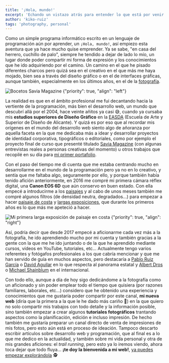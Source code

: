 ```yaml
---
title: '¡Hola, mundo!'
excerpt: 'Echando un vistazo atrás para entender lo que está por venir.'
author: 'kiko-ruiz'
tags: 'photography, personal'
---
```


Como un simple programa informático escrito en un lenguaje de programación aún por aprender, un `¡Hola, mundo!`, así empiezo esta aventura que ya hace mucho quise emprender. Ya se sabe, "en casa del herrero, cuchillo de palo", siempre he tendido a dejar de lado lo mío, un lugar donde poder compartir mi forma de expresión y los conocimientos que he ido adquiriendo por el camino. Un camino en el que he pisado diferentes charcos pero quizá sea en el creativo en el que más me haya mojado, bien sea a través del diseño gráfico o en el de interfaces gráficas, aunque también, especialmente en los últimos años, en el de la [fotografía](/galeria).

![Bocetos Savia Magazine {"priority": true, "align": "left"}](/blog/2023-04-23_hola-mundo_bocetos-savia-magazine.jpg)

La realidad es que en el ámbito profesional me fui decantando hacia la vertiente de la programación, más bien el desarrollo web, un mundo que descubrí allá por el 2004, hace veinte añitos ya casi 😅, cuando ya cursaba mis **estudios superiores de Diseño Gráfico** en la [EASDA](https://easda.es/) (Escuela de Arte y Superior de Diseño de Alicante). Y quizá es por eso que al recordar mis orígenes en el mundo del desarrollo web siento algo de añoranza por aquella faceta en la que me dedicaba más a idear y desarrollar proyectos de identidad corporativa, tipográficos o editoriales, como por ejemplo el proyecto final de curso que presenté titulado [Savia Magazine](/documents/savia-magazine.pdf) (con algunas entrevistas reales a personas creativas del momento) u otros trabajos que recopilé en su día para [mi primer portafolio](/documents/portafolio-kikoruiz-2006.pdf).

Con el paso del tiempo me di cuenta que me estaba centrando mucho en desarrollarme en el mundo de la programación pero ya no en lo creativo, y sentía que me faltaba algo, seguramente por ello, y porque también había tenido afición anteriormente, en 2016 me compré mi primera cámara réflex digital, una **Canon EOS 6D** que aún conservo en buen estado. Con ella empecé a introducirme a los [paisajes](/galeria/paisajes) y al cabo de unos meses también me compré algunos filtros (de densidad neutra, degradados...) para empezar a hacer [paisaje de costa](/galeria/costa) y [largas exposiciones](/galeria/tags/larga-exposicion), que durante los primeros años es lo que más me apeteció a hacer.

![Mi primera larga exposición de paisaje en costa {"priority": true, "align": "right"}](/blog/2023-04-23_hola-mundo_primera-larga-exposicion.jpg)

Así, podría decir que desde 2017 empecé a aficionarme cada vez más a la fotografía, he ido aprendiendo mucho por mi cuenta y también gracias a la gente con la que me he ido juntando o de la que he aprendido mediante cursos, vídeos en YouTube, tutoriales, etc... Actualmente tengo varios referentes y fotógafos profesionales a los que cabría mencionar y que me han servido de guía en muchos aspectos, pero destacaría a [Pablo Ruiz García](https://pabloruizgarcia.com/) o [David Aguilar](https://www.davidaguilarphoto.com/) en lo que respecta al panorama estatal y [Albert Dros](https://www.albertdros.com/) o [Michael Shainblum](https://www.shainblumphoto.com/) en el internacional.

Con todo ello, aunque a día de hoy sigo dedicándome a la fotografía como un aficionado y sin poder emplear todo el tiempo que quisiera (por razones familiares, laborales, etc...) considero que he obtenido una experiencia y conocimientos que me gustaría poder compartir por este canal, **mi nueva web** (diría que la primera a la que le he dado más cariño 🥰) en la que quiero no solo compartir mis trabajos con todo detalle y la información posible, sino también empezar a crear algunos **tutoriales fotográficos** trantando aspectos como la planificación, edición e incluso impresión. De hecho también me gustaría preparar un canal directo de venta de impresiones de mis fotos, pero esto aún está en proceso de ideación. Tampoco descarto escribir artículos sobre desarrollo web y programación, que al final es a lo que me dedico en la actualidad, y también sobre mi vida personal y otra de mis grandes aficiones: el _trail running_, pero esto ya lo iremos viendo, ahora toca dejar que todo fluya... **¡te doy la bienvenida a mi web!**, [ya puedes empezar explorándola](/galeria) 🕵️
